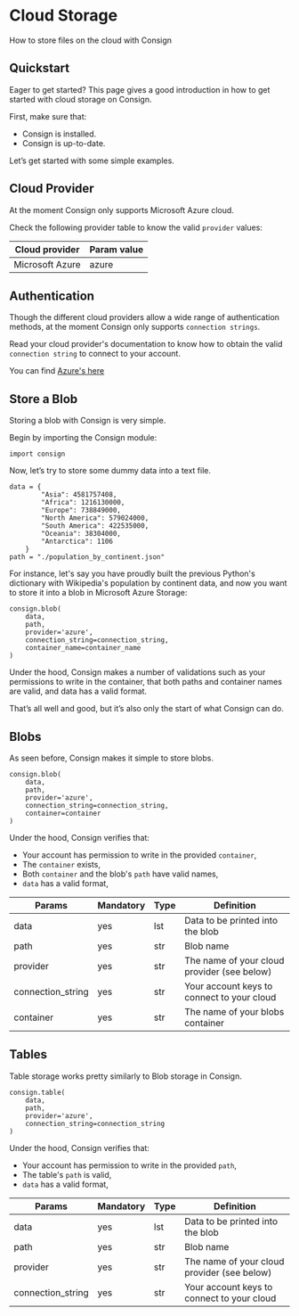 # Cloud Storage

How to store files on the cloud with Consign

## Quickstart

Eager to get started? This page gives a good introduction in how to get started
with cloud storage on Consign.

First, make sure that:

- Consign is installed.
- Consign is up-to-date.

Let’s get started with some simple examples.


## Cloud Provider

At the moment Consign only supports Microsoft Azure cloud.

Check the following provider table to know the valid `provider` values:

| Cloud provider    | Param value |
| ----------------- | ----------- |
| Microsoft Azure   | azure       |


## Authentication

Though the different cloud providers allow a wide range of authentication
methods, at the moment Consign only supports `connection strings`.

Read your cloud provider's documentation to know how to obtain the valid
`connection string` to connect to your account.

You can find [Azure's here](https://pypi.org/project/azure-storage-blob/)


## Store a Blob

Storing a blob with Consign is very simple.

Begin by importing the Consign module:

``` 
import consign
``` 

Now, let’s try to store some dummy data into a text file.

``` 
data = {
        "Asia": 4581757408,
        "Africa": 1216130000,
        "Europe": 738849000,
        "North America": 579024000,
        "South America": 422535000,
        "Oceania": 38304000,
        "Antarctica": 1106
    }
path = "./population_by_continent.json"
``` 

For instance, let's say you have proudly built the previous Python's dictionary
with Wikipedia's population by continent data, and now you want to store it
into a blob in Microsoft Azure Storage:

``` 
consign.blob(
    data,
    path,
    provider='azure',
    connection_string=connection_string,
    container_name=container_name
)
``` 

Under the hood, Consign makes a number of validations such as your permissions
to write in the container, that both paths and container names are valid, and
data has a valid format.

That’s all well and good, but it’s also only the start of what Consign can do.

## Blobs

As seen before, Consign makes it simple to store blobs.

``` 
consign.blob(
    data,
    path,
    provider='azure',
    connection_string=connection_string,
    container=container
)
```

Under the hood, Consign verifies that:

- Your account has permission to write in the provided `container`,
- The `container` exists,
- Both `container` and the blob's `path` have valid names,
- `data` has a valid format,

| Params            | Mandatory | Type |  Definition                                  |
| ----------------- | --------- | ---- | -------------------------------------------- |
| data              | yes       | lst  |  Data to be printed into the blob            |
| path              | yes       | str  |  Blob name                                   |
| provider          | yes       | str  |  The name of your cloud provider (see below) |
| connection_string | yes       | str  |  Your account keys to connect to your cloud  |
| container         | yes       | str  |  The name of your blobs container            |


## Tables

Table storage works pretty similarly to Blob storage in Consign.

``` 
consign.table(
    data,
    path,
    provider='azure',
    connection_string=connection_string
)
```

Under the hood, Consign verifies that:

- Your account has permission to write in the provided `path`,
- The table's `path` is valid,
- `data` has a valid format,

| Params            | Mandatory | Type |  Definition                                  |
| ----------------- | --------- | ---- | -------------------------------------------- |
| data              | yes       | lst  |  Data to be printed into the blob            |
| path              | yes       | str  |  Blob name                                   |
| provider          | yes       | str  |  The name of your cloud provider (see below) |
| connection_string | yes       | str  |  Your account keys to connect to your cloud  |

